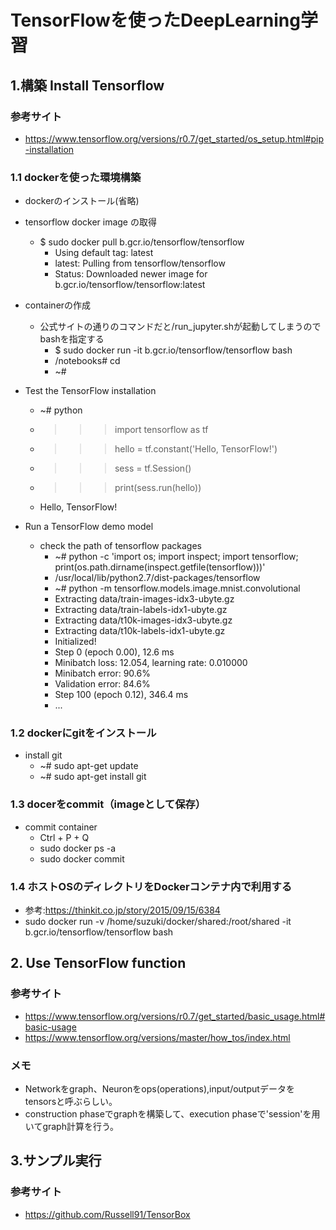 # TensorFlowを使ったDeepLearning学習

## 1.構築 Install Tensorflow

### 参考サイト
* https://www.tensorflow.org/versions/r0.7/get_started/os_setup.html#pip-installation

### 1.1 dockerを使った環境構築

* dockerのインストール(省略)
* tensorflow docker image の取得
	* $ sudo docker pull b.gcr.io/tensorflow/tensorflow
		* Using default tag: latest
		* latest: Pulling from tensorflow/tensorflow
		* Status: Downloaded newer image for b.gcr.io/tensorflow/tensorflow:latest
* containerの作成
	* 公式サイトの通りのコマンドだと/run_jupyter.shが起動してしまうのでbashを指定する
		* $ sudo docker run -it b.gcr.io/tensorflow/tensorflow bash
		* /notebooks# cd
		* ~#

* Test the TensorFlow installation
	* ~# python
	* >>> import tensorflow as tf
	* >>> hello = tf.constant('Hello, TensorFlow!')
	* >>> sess = tf.Session()
	* >>> print(sess.run(hello))
	* Hello, TensorFlow!

* Run a TensorFlow demo model
	* check the path of tensorflow packages
		* ~# python -c 'import os; import inspect; import tensorflow; print(os.path.dirname(inspect.getfile(tensorflow)))'
		* /usr/local/lib/python2.7/dist-packages/tensorflow
		* ~# python -m tensorflow.models.image.mnist.convolutional
		* Extracting data/train-images-idx3-ubyte.gz
		* Extracting data/train-labels-idx1-ubyte.gz
		* Extracting data/t10k-images-idx3-ubyte.gz
		* Extracting data/t10k-labels-idx1-ubyte.gz
		* Initialized!
		* Step 0 (epoch 0.00), 12.6 ms
		* Minibatch loss: 12.054, learning rate: 0.010000
		* Minibatch error: 90.6%
		* Validation error: 84.6%
		* Step 100 (epoch 0.12), 346.4 ms
		* ...

### 1.2 dockerにgitをインストール
* install git
	* ~# sudo apt-get update
	* ~# sudo apt-get install git

### 1.3 docerをcommit（imageとして保存）
* commit container
	* Ctrl + P + Q
	* sudo docker ps -a
	* sudo docker commit <container name> <new image name>

### 1.4 ホストOSのディレクトリをDockerコンテナ内で利用する
* 参考:https://thinkit.co.jp/story/2015/09/15/6384
* sudo docker run -v /home/suzuki/docker/shared:/root/shared -it b.gcr.io/tensorflow/tensorflow bash


## 2. Use TensorFlow function

### 参考サイト
* https://www.tensorflow.org/versions/r0.7/get_started/basic_usage.html#basic-usage
* https://www.tensorflow.org/versions/master/how_tos/index.html

### メモ

* Networkをgraph、Neuronをops(operations),input/outputデータをtensorsと呼ぶらしい。
* construction phaseでgraphを構築して、execution phaseで'session'を用いてgraph計算を行う。



## 3.サンプル実行

### 参考サイト
* https://github.com/Russell91/TensorBox


